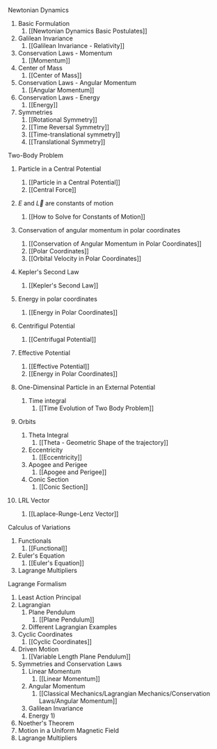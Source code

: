 Newtonian Dynamics
1) Basic Formulation
	1) [[Newtonian Dynamics Basic Postulates]]
2) Galilean Invariance
	1) [[Galilean Invariance - Relativity]]
3)  Conservation Laws - Momentum
	1)  [[Momentum]]
4) Center of Mass
	1) [[Center of Mass]]
5) Conservation Laws - Angular Momentum
	1) [[Angular Momentum]]
6) Conservation Laws - Energy
	1) [[Energy]]
7) Symmetries
	1) [[Rotational Symmetry]]
	2) [[Time Reversal Symmetry]]
	3) [[Time-translational symmetry]]
	4) [[Translational Symmetry]]

Two-Body Problem
1) Particle in a Central Potential
	1) [[Particle in a Central Potential]]
	2) [[Central Force]]
2) $E$ and $\vec{L}$ are constants of motion
	1) [[How to Solve for Constants of Motion]]
3) Conservation of angular momentum in polar coordinates
	1) [[Conservation of Angular Momentum in Polar Coordinates]]
	2) [[Polar Coordinates]]
	3) [[Orbital Velocity in Polar Coordinates]]
4) Kepler's Second Law
	1) [[Kepler's Second Law]]
5) Energy in polar coordinates
	1) [[Energy in Polar Coordinates]]
6) Centrifigul Potential
	1) [[Centrifugal Potential]]
7) Effective Potential
	1) [[Effective Potential]]
	2) [[Energy in Polar Coordinates]]
8) One-Dimensinal Particle in an External Potential
	1) Time integral
		1) [[Time Evolution of Two Body Problem]]

9) Orbits
	1) Theta Integral
		1) [[Theta - Geometric Shape of the trajectory]]
	2) Eccentricity
		1) [[Eccentricity]]
	3) Apogee and Perigee
		1) [[Apogee and Perigee]]
	4) Conic Section
		1) [[Conic Section]]
	
11) LRL Vector
	1) [[Laplace-Runge-Lenz Vector]]

Calculus of Variations
1) Functionals
	1) [[Functional]]
2) Euler's Equation
	1) [[Euler's Equation]]
3) Lagrange Multipliers

Lagrange Formalism
1) Least Action Principal
2) Lagrangian
	1) Plane Pendulum
		1) [[Plane Pendulum]]
	2) Different Lagrangian Examples
3) Cyclic Coordinates
	1) [[Cyclic Coordinates]]
4) Driven Motion
	1) [[Variable Length Plane Pendulum]]
5) Symmetries and Conservation Laws
	1) Linear Momentum
		1) [[Linear Momentum]]
	2) Angular Momentum
		1) [[Classical Mechanics/Lagrangian Mechanics/Conservation Laws/Angular Momentum]]
	3) Galilean Invariance
	4) Energy
		1) 
7) Noether's Theorem
8) Motion in a Uniform Magnetic Field
9) Lagrange Multipliers
